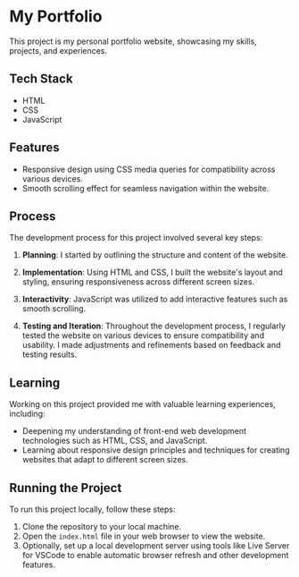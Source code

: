 # My Portfolio

This project is my personal portfolio website, showcasing my skills, projects, and experiences.

## Tech Stack

- HTML
- CSS
- JavaScript

## Features

- Responsive design using CSS media queries for compatibility across various devices.
- Smooth scrolling effect for seamless navigation within the website.

## Process

The development process for this project involved several key steps:

1. **Planning**: I started by outlining the structure and content of the website.

2. **Implementation**: Using HTML and CSS, I built the website's layout and styling, ensuring responsiveness across different screen sizes.

3. **Interactivity**: JavaScript was utilized to add interactive features such as smooth scrolling.

4. **Testing and Iteration**: Throughout the development process, I regularly tested the website on various devices to ensure compatibility and usability. I made adjustments and refinements based on feedback and testing results.

## Learning

Working on this project provided me with valuable learning experiences, including:

- Deepening my understanding of front-end web development technologies such as HTML, CSS, and JavaScript.
- Learning about responsive design principles and techniques for creating websites that adapt to different screen sizes.

## Running the Project

To run this project locally, follow these steps:

1. Clone the repository to your local machine.
2. Open the `index.html` file in your web browser to view the website.
3. Optionally, set up a local development server using tools like Live Server for VSCode to enable automatic browser refresh and other development features.

